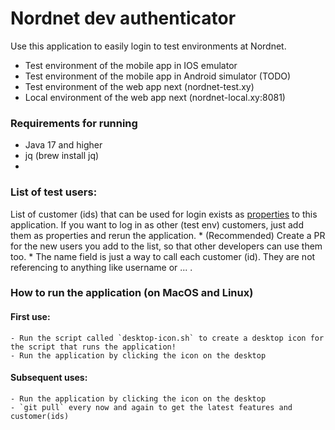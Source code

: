 # Nordnet dev authenticator

Use this application to easily login to test environments at Nordnet. 
 - Test environment of the mobile app in IOS emulator 
 - Test environment of the mobile app in Android simulator (TODO)
 - Test environment of the web app next (nordnet-test.xy)
 - Local environment of the web app next (nordnet-local.xy:8081)

### Requirements for running
 - Java 17 and higher
 - jq (brew install jq)
 - 

### List of test users:
  List of customer (ids) that can be used for login exists as [properties](src/main/resources/application.yml) to this application.
  If you want to log in as other (test env) customers, just add them as properties and rerun the application.
        * (Recommended) Create a PR for the new users you add to the list, so that other developers can use them too. 
        * The name field is just a way to call each customer (id). They are not referencing to anything like username or ... .

### How to run the application (on MacOS and Linux)
#### First use:
    - Run the script called `desktop-icon.sh` to create a desktop icon for the script that runs the application!
    - Run the application by clicking the icon on the desktop

#### Subsequent uses:
    - Run the application by clicking the icon on the desktop
    - `git pull` every now and again to get the latest features and customer(ids)
